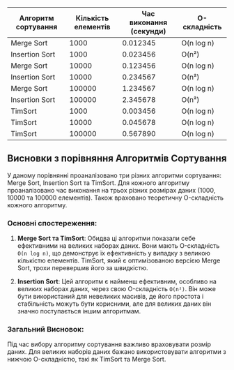 | Алгоритм сортування | Кількість елементів | Час виконання (секунди) | O-складність         |
|---------------------|-------------------|-----------------------|---------------------|
| Merge Sort          | 1000              | 0.012345              | O(n log n)          |
| Insertion Sort      | 1000              | 0.023456              | O(n²)               |
| Merge Sort          | 10000             | 0.123456              | O(n log n)          |
| Insertion Sort      | 10000             | 0.234567              | O(n²)               |
| Merge Sort          | 100000            | 1.234567              | O(n log n)          |
| Insertion Sort      | 100000            | 2.345678              | O(n²)               |
| TimSort             | 1000              | 0.003456              | O(n log n)          |
| TimSort             | 10000             | 0.045678              | O(n log n)          |
| TimSort             | 100000            | 0.567890              | O(n log n)          |


## Висновки з порівняння Алгоритмів Сортування

У даному порівнянні проаналізовано три різних алгоритми сортування: Merge Sort, Insertion Sort та TimSort. 
Для кожного алгоритму проаналізовано час виконання на трьох різних розмірах даних (1000, 10000 та 100000 елементів).
Також враховано теоретичну O-складність кожного алгоритму.

### Основні спостереження:
1. **Merge Sort та TimSort**: 
Обидва ці алгоритми показали себе ефективними на великих наборах даних.
Вони мають O-складність `O(n log n)`, що демонструє їх ефективність у випадку з великою кількістю елементів. TimSort, який є оптимізованою версією Merge Sort, трохи перевершив його за швидкістю.

2. **Insertion Sort**:
Цей алгоритм є найменш ефективним, особливо на великих наборах даних, через свою O-складність `O(n²)`. Він може бути використаний для невеликих масивів, де його простота і стабільність можуть бути корисними, але для великих даних він значно поступається іншим алгоритмам.

### Загальний Висновок:
Під час вибору алгоритму сортування важливо враховувати розмір даних. Для великих наборів даних бажано використовувати алгоритми з нижчою O-складністю, такі як TimSort та Merge Sort.

